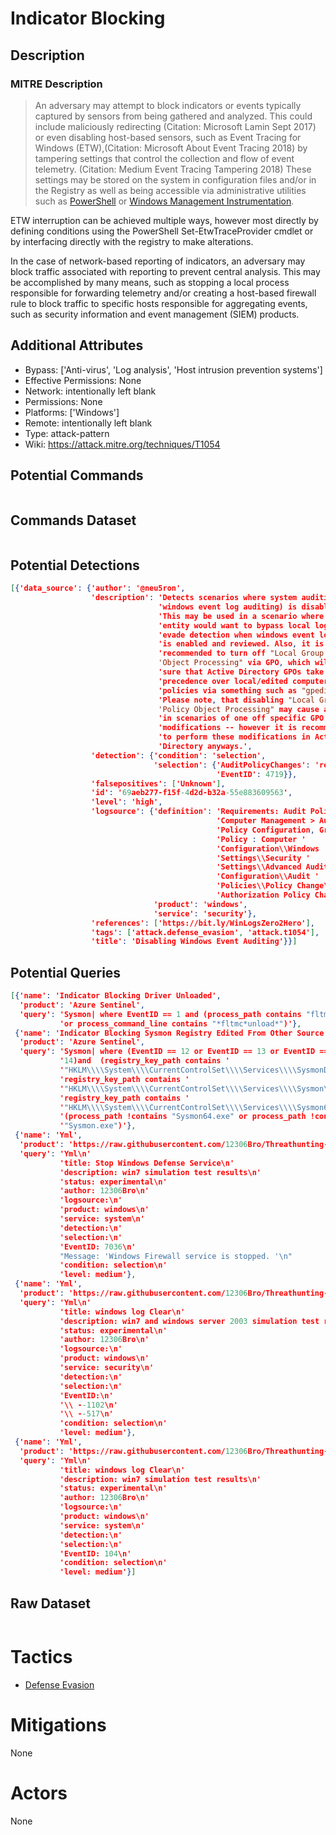 
# Indicator Blocking

## Description

### MITRE Description

> An adversary may attempt to block indicators or events typically captured by sensors from being gathered and analyzed. This could include maliciously redirecting (Citation: Microsoft Lamin Sept 2017) or even disabling host-based sensors, such as Event Tracing for Windows (ETW),(Citation: Microsoft About Event Tracing 2018) by tampering settings that control the collection and flow of event telemetry. (Citation: Medium Event Tracing Tampering 2018) These settings may be stored on the system in configuration files and/or in the Registry as well as being accessible via administrative utilities such as [PowerShell](https://attack.mitre.org/techniques/T1086) or [Windows Management Instrumentation](https://attack.mitre.org/techniques/T1047).

ETW interruption can be achieved multiple ways, however most directly by defining conditions using the PowerShell Set-EtwTraceProvider cmdlet or by interfacing directly with the registry to make alterations.

In the case of network-based reporting of indicators, an adversary may block traffic associated with reporting to prevent central analysis. This may be accomplished by many means, such as stopping a local process responsible for forwarding telemetry and/or creating a host-based firewall rule to block traffic to specific hosts responsible for aggregating events, such as security information and event management (SIEM) products. 

## Additional Attributes

* Bypass: ['Anti-virus', 'Log analysis', 'Host intrusion prevention systems']
* Effective Permissions: None
* Network: intentionally left blank
* Permissions: None
* Platforms: ['Windows']
* Remote: intentionally left blank
* Type: attack-pattern
* Wiki: https://attack.mitre.org/techniques/T1054

## Potential Commands

```

```

## Commands Dataset

```

```

## Potential Detections

```json
[{'data_source': {'author': '@neu5ron',
                  'description': 'Detects scenarios where system auditing (ie: '
                                 'windows event log auditing) is disabled. '
                                 'This may be used in a scenario where an '
                                 'entity would want to bypass local logging to '
                                 'evade detection when windows event logging '
                                 'is enabled and reviewed. Also, it is '
                                 'recommended to turn off "Local Group Policy '
                                 'Object Processing" via GPO, which will make '
                                 'sure that Active Directory GPOs take '
                                 'precedence over local/edited computer '
                                 'policies via something such as "gpedit.msc". '
                                 'Please note, that disabling "Local Group '
                                 'Policy Object Processing" may cause an issue '
                                 'in scenarios of one off specific GPO '
                                 'modifications -- however it is recommended '
                                 'to perform these modifications in Active '
                                 'Directory anyways.',
                  'detection': {'condition': 'selection',
                                'selection': {'AuditPolicyChanges': 'removed',
                                              'EventID': 4719}},
                  'falsepositives': ['Unknown'],
                  'id': '69aeb277-f15f-4d2d-b32a-55e883609563',
                  'level': 'high',
                  'logsource': {'definition': 'Requirements: Audit Policy : '
                                              'Computer Management > Audit '
                                              'Policy Configuration, Group '
                                              'Policy : Computer '
                                              'Configuration\\Windows '
                                              'Settings\\Security '
                                              'Settings\\Advanced Audit Policy '
                                              'Configuration\\Audit '
                                              'Policies\\Policy Change\\Audit '
                                              'Authorization Policy Change',
                                'product': 'windows',
                                'service': 'security'},
                  'references': ['https://bit.ly/WinLogsZero2Hero'],
                  'tags': ['attack.defense_evasion', 'attack.t1054'],
                  'title': 'Disabling Windows Event Auditing'}}]
```

## Potential Queries

```json
[{'name': 'Indicator Blocking Driver Unloaded',
  'product': 'Azure Sentinel',
  'query': 'Sysmon| where EventID == 1 and (process_path contains "fltmc.exe" '
           'or process_command_line contains "*fltmc*unload*")'},
 {'name': 'Indicator Blocking Sysmon Registry Edited From Other Source',
  'product': 'Azure Sentinel',
  'query': 'Sysmon| where (EventID == 12 or EventID == 13 or EventID == '
           '14)and  (registry_key_path contains '
           '"HKLM\\\\System\\\\CurrentControlSet\\\\Services\\\\SysmonDrv\\\\*"or '
           'registry_key_path contains '
           '"HKLM\\\\System\\\\CurrentControlSet\\\\Services\\\\Sysmon\\\\*"or '
           'registry_key_path contains '
           '"HKLM\\\\System\\\\CurrentControlSet\\\\Services\\\\Sysmon64\\\\*")and '
           '(process_path !contains "Sysmon64.exe" or process_path !contains '
           '"Sysmon.exe")'},
 {'name': 'Yml',
  'product': 'https://raw.githubusercontent.com/12306Bro/Threathunting-book/master/{}',
  'query': 'Yml\n'
           'title: Stop Windows Defense Service\n'
           'description: win7 simulation test results\n'
           'status: experimental\n'
           'author: 12306Bro\n'
           'logsource:\n'
           'product: windows\n'
           'service: system\n'
           'detection:\n'
           'selection:\n'
           'EventID: 7036\n'
           "Message: 'Windows Firewall service is stopped. '\n"
           'condition: selection\n'
           'level: medium'},
 {'name': 'Yml',
  'product': 'https://raw.githubusercontent.com/12306Bro/Threathunting-book/master/{}',
  'query': 'Yml\n'
           'title: windows log Clear\n'
           'description: win7 and windows server 2003 simulation test results\n'
           'status: experimental\n'
           'author: 12306Bro\n'
           'logsource:\n'
           'product: windows\n'
           'service: security\n'
           'detection:\n'
           'selection:\n'
           'EventID:\n'
           '\\ --1102\n'
           '\\ --517\n'
           'condition: selection\n'
           'level: medium'},
 {'name': 'Yml',
  'product': 'https://raw.githubusercontent.com/12306Bro/Threathunting-book/master/{}',
  'query': 'Yml\n'
           'title: windows log Clear\n'
           'description: win7 simulation test results\n'
           'status: experimental\n'
           'author: 12306Bro\n'
           'logsource:\n'
           'product: windows\n'
           'service: system\n'
           'detection:\n'
           'selection:\n'
           'EventID: 104\n'
           'condition: selection\n'
           'level: medium'}]
```

## Raw Dataset

```json

```

# Tactics


* [Defense Evasion](../tactics/Defense-Evasion.md)


# Mitigations

None

# Actors

None
